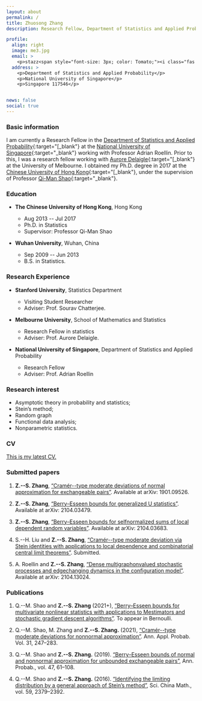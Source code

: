 ```yaml
---
layout: about
permalink: /
title: Zhuosong Zhang
description: Research Fellow, Department of Statistics and Applied Probability, National University of Singapore.

profile:
  align: right
  image: me3.jpg
  email: >
    <p>stazz<span style="font-size: 3px; color: Tomato;"><i class="fas fa-at"></i></span>nus<span style="font-size: 0.01em; color: Tomato;"><i class="fas fa-dot-circle"></i></span>edu<span style="font-size: 0.01em; color: Tomato;"><i class="fas fa-dot-circle"></i></span>sg</p>
  address: >
    <p>Department of Statistics and Applied Probability</p>
    <p>National University of Singapore</p>
    <p>Singapore 117546</p>


news: false
social: true
---
```


### <i class="fas fa-id-badge"></i> Basic information

I am currently a Research Fellow in the [Department of Statistics and Applied Probability](https://www.stat.nus.edu.sg){:target="[_blank"} at the [National University of Singapore](https://www.nus.edu.sg){:target="\_blank"} working with Professor Adrian Roellin.
Prior to this, I was a research fellow working with [Aurore Delaigle](https://researchers.ms.unimelb.edu.au/~aurored/){:target="[_blank"} at the University of Melbourne. I obtained my Ph.D. degree in 2017 at the [Chinese University of Hong Kong](https://www.cuhk.edu.hk/english/index.html#){:target="[_blank"}, under the supervision of Professor [Qi-Man Shao](http://www.sta.cuhk.edu.hk/qmshao/public_html/index.html){:target="\_blank"}.

### <i class="fas fa-graduation-cap"></i> Education

* **The Chinese University of Hong Kong**, Hong Kong
	- Aug 2013 -- Jul 2017
	- Ph.D. in Statistics
	- Supervisor: Professor Qi-Man Shao

* **Wuhan University**, Wuhan, China
	- Sep 2009 -- Jun 2013
	- B.S. in Statistics.


### <i class="fas fa-microscope"></i> Research Experience
* **Stanford University**, Statistics Department
	- Visiting Student Researcher
	- Adviser: Prof. Sourav Chatterjee.

* **Melbourne University**, School of Mathematics and Statistics
	- Research Fellow in statistics
	- Adviser: Prof. Aurore Delaigle.

* **National University of Singapore**, Department of Statistics and Applied Probability
	- Research Fellow
	- Adviser: Prof. Adrian Roellin

### <span class="fas fa-search"></span> Research interest
* Asymptotic theory in probability and statistics;
* Stein’s method;
* Random graph
* Functional data analysis;
* Nonparametric statistics.

### <i class="fas fa-address-card"></i> CV

[This is my latest CV.](/docs/CV-Zhuosong.pdf)


### <i class="fas fa-book-reader"></i> Submitted papers
1. **Z.--S. Zhang**, [“Cramér--type moderate deviations of normal approximation for exchangeable pairs”](/assets/pdf/Cramer-2019-Ber.pdf). Available at arXiv: 1901.09526.

3. **Z.--S. Zhang**, [“Berry–Esseen bounds for generalized U ­statistics”](/assets/pdf/BE-U-2021.pdf). Available at arXiv: 2104.03479.

5. **Z.--S. Zhang**, [“Berry–Esseen bounds for self­normalized sums of local dependent random variables”](/assets/pdf/BE-local-2021.pdf).
Available at arXiv: 2104.03683.

1. S.--H. Liu and **Z.--S. Zhang**, [“Cramér--type moderate deviation via Stein identities with applications to local dependence and combinatorial central limit theorems”](/assets/pdf/local-dep-2021.pdf). Submitted.

2. A. Roellin and **Z.--S. Zhang**, [“Dense multigraphon­valued stochastic processes and edge­changing
   dynamics in the configuration model”](/assets/pdf/cnfg-2021.pdf). Available at arXiv: 2104.13024.


### <i class="fas fa-book-open"></i> Publications


1. Q.--M. Shao and **Z.--S. Zhang** (2021+), [“Berry–Esseen bounds for multivariate nonlinear statistics
with applications to M­estimators and stochastic gradient descent algorithms”](/docs/SZ21.pdf). To appear in Bernoulli.

1. Q.--M. Shao, M. Zhang and **Z.--S. Zhang.** (2021), [“Cramér--type moderate deviations for
non­normal approximation”](/docs/SZZ21.pdf). Ann. Appl. Probab. Vol. 31, 247–283.

1. Q.--M. Shao and **Z.--S. Zhang.** (2019). [“Berry–Esseen bounds of normal and non­normal approximation
for unbounded exchangeable pairs”](/docs/SZ19.pdf), Ann. Probab., vol. 47, 61–108.

1. Q.--M. Shao and **Z.--S. Zhang.** (2016). [“Identifying the limiting distribution by a general
approach of Stein’s method”](/docs/SZ16.pdf), Sci. China Math., vol. 59, 2379–2392.
